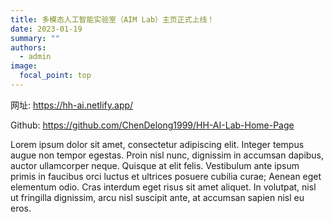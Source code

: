 ```yaml
---
title: 多模态人工智能实验室（AIM Lab）主页正式上线！
date: 2023-01-19
summary: ""
authors:
  - admin
image:
  focal_point: top
---
```

网址: https://hh-ai.netlify.app/ 

Github: https://github.com/ChenDelong1999/HH-AI-Lab-Home-Page

<!--more-->

Lorem ipsum dolor sit amet, consectetur adipiscing elit. Integer tempus augue non tempor egestas. Proin nisl nunc, dignissim in accumsan dapibus, auctor ullamcorper neque. Quisque at elit felis. Vestibulum ante ipsum primis in faucibus orci luctus et ultrices posuere cubilia curae; Aenean eget elementum odio. Cras interdum eget risus sit amet aliquet. In volutpat, nisl ut fringilla dignissim, arcu nisl suscipit ante, at accumsan sapien nisl eu eros.
